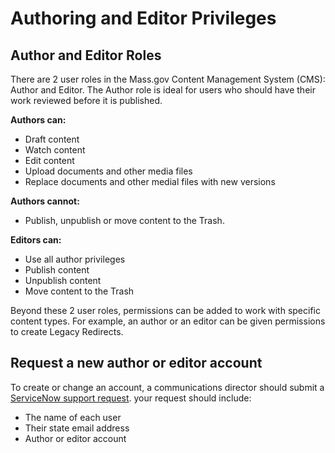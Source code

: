 # Authoring and Editor Privileges

## Author and Editor Roles

There are 2 user roles in the Mass.gov Content Management System \(CMS\): Author and Editor. The Author role is ideal for users who should have their work reviewed before it is published. 

**Authors can:** 

* Draft content
* Watch content
* Edit content
* Upload documents and other media files
* Replace documents and other medial files with new versions

**Authors cannot:**

* Publish, unpublish or move content to the Trash.

**Editors can:**

* Use all author privileges
* Publish content
* Unpublish content
* Move content to the Trash

Beyond these 2 user roles, permissions can be added to work with specific content types. For example, an author or an editor can be given permissions to create Legacy Redirects.

## Request a new author or editor account

To create or change an account, a communications director should submit a [ServiceNow support request](https://massgov.service-now.com/sp?id=sc_cat_item&sys_id=0bb8e784dbec0700f132fb37bf9619fe). your request should include: 

* The name of each user
* Their state email address
* Author or editor account





